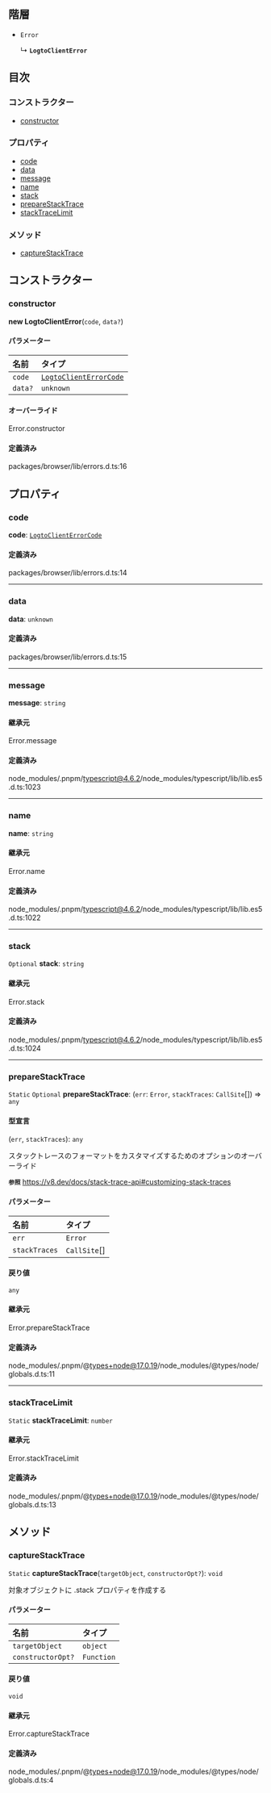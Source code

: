 ## 階層

- `Error`

  ↳ **`LogtoClientError`**

## 目次

### コンストラクター

- [constructor](LogtoClientError.md#constructor)

### プロパティ

- [code](LogtoClientError.md#code)
- [data](LogtoClientError.md#data)
- [message](LogtoClientError.md#message)
- [name](LogtoClientError.md#name)
- [stack](LogtoClientError.md#stack)
- [prepareStackTrace](LogtoClientError.md#preparestacktrace)
- [stackTraceLimit](LogtoClientError.md#stacktracelimit)

### メソッド

- [captureStackTrace](LogtoClientError.md#capturestacktrace)

## コンストラクター

### constructor

**new LogtoClientError**(`code`, `data?`)

#### パラメーター

| 名前    | タイプ                                                         |
| :------ | :----------------------------------------------------------- |
| `code`  | [`LogtoClientErrorCode`](../types/LogtoClientErrorCode.md) |
| `data?` | `unknown`                                                     |

#### オーバーライド

Error.constructor

#### 定義済み

packages/browser/lib/errors.d.ts:16

## プロパティ

### code

**code**: [`LogtoClientErrorCode`](../types/LogtoClientErrorCode.md)

#### 定義済み

packages/browser/lib/errors.d.ts:14

---

### data

**data**: `unknown`

#### 定義済み

packages/browser/lib/errors.d.ts:15

---

### message

**message**: `string`

#### 継承元

Error.message

#### 定義済み

node_modules/.pnpm/typescript@4.6.2/node_modules/typescript/lib/lib.es5.d.ts:1023

---

### name

**name**: `string`

#### 継承元

Error.name

#### 定義済み

node_modules/.pnpm/typescript@4.6.2/node_modules/typescript/lib/lib.es5.d.ts:1022

---

### stack

`Optional` **stack**: `string`

#### 継承元

Error.stack

#### 定義済み

node_modules/.pnpm/typescript@4.6.2/node_modules/typescript/lib/lib.es5.d.ts:1024

---

### prepareStackTrace

`Static` `Optional` **prepareStackTrace**: (`err`: `Error`, `stackTraces`: `CallSite`[]) => `any`

#### 型宣言

(`err`, `stackTraces`): `any`

スタックトレースのフォーマットをカスタマイズするためのオプションのオーバーライド

**`参照`** https://v8.dev/docs/stack-trace-api#customizing-stack-traces

#### パラメーター

| 名前          | タイプ       |
| :------------ | :----------- |
| `err`         | `Error`      |
| `stackTraces` | `CallSite`[] |

#### 戻り値

`any`

#### 継承元

Error.prepareStackTrace

#### 定義済み

node_modules/.pnpm/@types+node@17.0.19/node_modules/@types/node/globals.d.ts:11

---

### stackTraceLimit

`Static` **stackTraceLimit**: `number`

#### 継承元

Error.stackTraceLimit

#### 定義済み

node_modules/.pnpm/@types+node@17.0.19/node_modules/@types/node/globals.d.ts:13

## メソッド

### captureStackTrace

`Static` **captureStackTrace**(`targetObject`, `constructorOpt?`): `void`

対象オブジェクトに .stack プロパティを作成する

#### パラメーター

| 名前              | タイプ       |
| :---------------- | :----------- |
| `targetObject`    | `object`     |
| `constructorOpt?` | `Function`   |

#### 戻り値

`void`

#### 継承元

Error.captureStackTrace

#### 定義済み

node_modules/.pnpm/@types+node@17.0.19/node_modules/@types/node/globals.d.ts:4